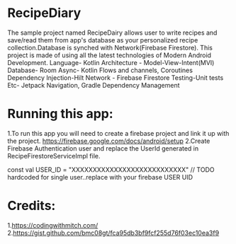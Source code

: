 # RecipeDiary
The sample project named RecipeDairy allows user to write recipes and save/read them from app's database as your personalized recipe collection.Database is synched with Network(Firebase Firestore).
This project is made of using all the latest technologies of Modern Android Development.
​Language- Kotlin
​Architecture - Model-View-Intent(MVI)
​Database- Room
​Async- Kotlin Flows and channels, Coroutines
​Dependency Injection-Hilt
​Network - Firebase Firestore
​Testing-Unit tests
​Etc- Jetpack Navigation, Gradle Dependency Management

# Running this app:
1.To run this app you will need to create a firebase project and link it up with the project.
https://firebase.google.com/docs/android/setup
2.Create Firebase Authentication user and replace the UserId generated in RecipeFirestoreServiceImpl file.

 const val USER_ID =
            "XXXXXXXXXXXXXXXXXXXXXXXXXXX" // TODO hardcoded for single user..replace with your firebase USER UID
 
 
 # Credits:
 1.https://codingwithmitch.com/
 2.https://gist.github.com/bmc08gt/fca95db3bf9fcf255d76f03ec10ea3f9
            
